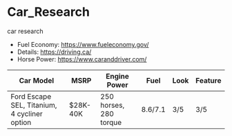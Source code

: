 # Car_Research
car research 
- Fuel Economy: https://www.fueleconomy.gov/
- Details: https://driving.ca/
- Horse Power: https://www.caranddriver.com/

Car Model | MSRP | Engine Power | Fuel | Look | Feature |
-- | -- | -- | -- | -- | -- |
Ford Escape SEL, Titanium, 4 cycliner option | $28K-40K | 250 horses, 280 torque  | 8.6/7.1 |  3/5 | 3/5 | 

